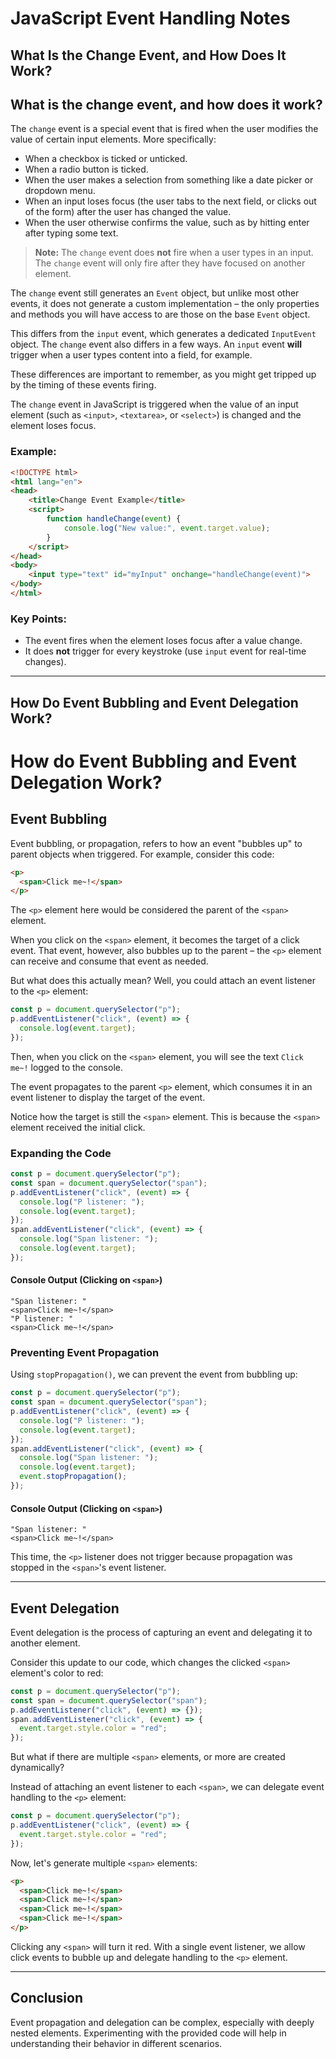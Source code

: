 # JavaScript Event Handling Notes

## What Is the Change Event, and How Does It Work?

## What is the change event, and how does it work?

The `change` event is a special event that is fired when the user modifies the value of certain input elements. More specifically:

- When a checkbox is ticked or unticked.
- When a radio button is ticked.
- When the user makes a selection from something like a date picker or dropdown menu.
- When an input loses focus (the user tabs to the next field, or clicks out of the form) after the user has changed the value.
- When the user otherwise confirms the value, such as by hitting enter after typing some text.

> **Note:** The `change` event does **not** fire when a user types in an input. The `change` event will only fire after they have focused on another element.

The `change` event still generates an `Event` object, but unlike most other events, it does not generate a custom implementation – the only properties and methods you will have access to are those on the base `Event` object.

This differs from the `input` event, which generates a dedicated `InputEvent` object. The `change` event also differs in a few ways. An `input` event **will** trigger when a user types content into a field, for example.

These differences are important to remember, as you might get tripped up by the timing of these events firing.



The `change` event in JavaScript is triggered when the value of an input element (such as `<input>`, `<textarea>`, or `<select>`) is changed and the element loses focus.

### Example:

```html
<!DOCTYPE html>
<html lang="en">
<head>
    <title>Change Event Example</title>
    <script>
        function handleChange(event) {
            console.log("New value:", event.target.value);
        }
    </script>
</head>
<body>
    <input type="text" id="myInput" onchange="handleChange(event)">
</body>
</html>
```

### Key Points:
- The event fires when the element loses focus after a value change.
- It does **not** trigger for every keystroke (use `input` event for real-time changes).

---

## How Do Event Bubbling and Event Delegation Work?

# How do Event Bubbling and Event Delegation Work?

## Event Bubbling

Event bubbling, or propagation, refers to how an event "bubbles up" to parent objects when triggered. For example, consider this code:

```html
<p>
  <span>Click me~!</span>
</p>
```

The `<p>` element here would be considered the parent of the `<span>` element.

When you click on the `<span>` element, it becomes the target of a click event. That event, however, also bubbles up to the parent – the `<p>` element can receive and consume that event as needed.

But what does this actually mean? Well, you could attach an event listener to the `<p>` element:

```javascript
const p = document.querySelector("p");
p.addEventListener("click", (event) => {
  console.log(event.target);
});
```

Then, when you click on the `<span>` element, you will see the text `Click me~!` logged to the console.

The event propagates to the parent `<p>` element, which consumes it in an event listener to display the target of the event.

Notice how the target is still the `<span>` element. This is because the `<span>` element received the initial click.

### Expanding the Code

```javascript
const p = document.querySelector("p");
const span = document.querySelector("span");
p.addEventListener("click", (event) => {
  console.log("P listener: ");
  console.log(event.target);
});
span.addEventListener("click", (event) => {
  console.log("Span listener: ");
  console.log(event.target);
});
```

#### Console Output (Clicking on `<span>`) 
```
"Span listener: "
<span>Click me~!</span>
"P listener: "
<span>Click me~!</span>
```

### Preventing Event Propagation

Using `stopPropagation()`, we can prevent the event from bubbling up:

```javascript
const p = document.querySelector("p");
const span = document.querySelector("span");
p.addEventListener("click", (event) => {
  console.log("P listener: ");
  console.log(event.target);
});
span.addEventListener("click", (event) => {
  console.log("Span listener: ");
  console.log(event.target);
  event.stopPropagation();
});
```

#### Console Output (Clicking on `<span>`) 
```
"Span listener: "
<span>Click me~!</span>
```

This time, the `<p>` listener does not trigger because propagation was stopped in the `<span>`'s event listener.

---

## Event Delegation

Event delegation is the process of capturing an event and delegating it to another element.

Consider this update to our code, which changes the clicked `<span>` element's color to red:

```javascript
const p = document.querySelector("p");
const span = document.querySelector("span");
p.addEventListener("click", (event) => {});
span.addEventListener("click", (event) => {
  event.target.style.color = "red";
});
```

But what if there are multiple `<span>` elements, or more are created dynamically?

Instead of attaching an event listener to each `<span>`, we can delegate event handling to the `<p>` element:

```javascript
const p = document.querySelector("p");
p.addEventListener("click", (event) => {
  event.target.style.color = "red";
});
```

Now, let's generate multiple `<span>` elements:

```html
<p>
  <span>Click me~!</span>
  <span>Click me~!</span>
  <span>Click me~!</span>
  <span>Click me~!</span>
</p>
```

Clicking any `<span>` will turn it red. With a single event listener, we allow click events to bubble up and delegate handling to the `<p>` element.

---

## Conclusion

Event propagation and delegation can be complex, especially with deeply nested elements. Experimenting with the provided code will help in understanding their behavior in different scenarios.



